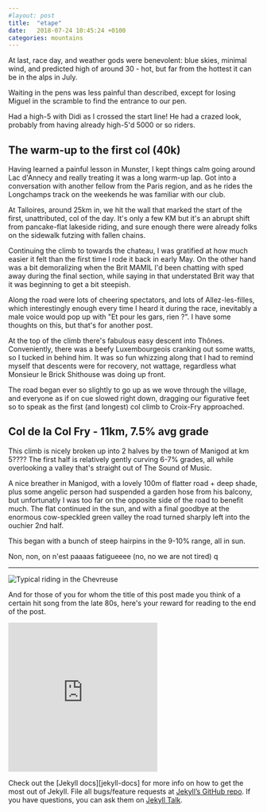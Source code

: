 ```yaml
---
#layout: post
title:  "etape"
date:   2018-07-24 10:45:24 +0100
categories: mountains
---
```


At last, race day, and weather gods were benevolent: blue skies, minimal wind, and predicted high of around 30 - hot, but far from the hottest it can be in the alps in July.

Waiting in the pens was less painful than described, except for losing Miguel in the scramble to find the entrance to our pen.

Had a high-5 with Didi as I crossed the start line! He had a crazed look, probably from having already high-5'd 5000 or so riders.

## The warm-up to the first col (40k)

Having learned a painful lesson in Munster, I kept things calm going around Lac d'Annecy and really treating it was a long warm-up lap. Got into a conversation with another fellow from the Paris region, and as he rides the Longchamps track on the weekends he was familiar with our club.

At Talloires, around 25km in, we hit the wall that marked the start of the first, unattributed, col of the day. It's only a few KM but it's an abrupt shift from pancake-flat lakeside riding, and sure enough there were already folks on the sidewalk futzing with fallen chains.

Continuing the climb to towards the chateau, I was gratified at how much easier it felt than the first time I rode it back in early May. On the other hand was a bit demoralizing when the Brit MAMIL I'd been chatting with sped away during the final section, while saying in that understated Brit way that it was beginning to get a bit steepish.

Along the road were lots of cheering spectators, and lots of Allez-les-filles, which interestingly enough every time I heard it during the race, inevitably a male voice would pop up with "Et pour les gars, rien ?". I have some thoughts on this, but that's for another post.

At the top of the climb there's fabulous easy descent into Thônes. Conveniently, there was a beefy Luxembourgeois cranking out some watts, so I tucked in behind him. It was so fun whizzing along that I had to remind myself that descents were for recovery, not wattage, regardless what Monsieur le Brick Shithouse was doing up front.

The road began ever so slightly to go up as we wove through the village, and everyone as if on cue slowed right down, dragging our figurative feet so to speak as the first (and longest) col climb to Croix-Fry approached.

## Col de la Col Fry - 11km, 7.5% avg grade

This climb is nicely broken up into 2 halves by the town of Manigod at km 5???? The first half is relatively gently curving 6-7% grades, all while overlooking a valley that's straight out of The Sound of Music.

A nice breather in Manigod, with a lovely 100m of flatter road + deep shade, plus some angelic person had suspended a garden hose from his balcony, but unfortunatly I was too far on the opposite side of the road to benefit much. The flat continued in the sun, and with a final goodbye at the enormous cow-speckled green valley the road turned sharply left into the ouchier 2nd half.

This began with a bunch of steep hairpins in the 9-10% range, all in sun.

Non, non, on n'est paaaas fatigueeee (no, no we are not tired) q














***

![Typical riding in the Chevreuse]({{"/assets/images/chevreuse.jpg"|absolute_url}})

And for those of you for whom the title of this post made you think of a certain hit song from the late 80s, here's your reward for reading to the end of the post.

<iframe src="https://open.spotify.com/embed/track/369JKykZZr1qzv9pg5zAhz" width="300" height="300" frameborder="0" allowtransparency="true" allow="encrypted-media“&view=coverart&theme=white"></iframe>



Check out the [Jekyll docs][jekyll-docs] for more info on how to get the most out of Jekyll. File all bugs/feature requests at [Jekyll’s GitHub repo][jekyll-gh]. If you have questions, you can ask them on [Jekyll Talk][jekyll-talk].

[StravistiX]: https://chrome.google.com/webstore/detail/stravistix-for-strava/dhiaggccakkgdfcadnklkbljcgicpckn
[jekyll-gh]:   https://github.com/jekyll/jekyll
[jekyll-talk]: https://talk.jekyllrb.com/
